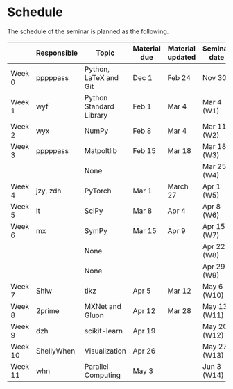 # Schedule

The schedule of the seminar is planned as the following.

| | Responsible | Topic | Material due | Material updated | Seminar date |
| - | - | - | - | - | - |
| Week 0 | pppppass | Python, LaTeX and Git | Dec 1 | Feb 24 | Nov 30 |
| Week 1 | wyf | Python Standard Library | Feb 1 | Mar 4 | Mar 4 (W1) |
| Week 2 | wyx | NumPy | Feb 8 | Mar 4 | Mar 11 (W2) |
| Week 3 | pppppass | Matpoltlib | Feb 15 | Mar 18 | Mar 18 (W3) |
| | | None | | | Mar 25 (W4) |
| Week 4 | jzy, zdh | PyTorch | Mar 1 | March 27 | Apr 1 (W5) |
| Week 5 | lt | SciPy | Mar 8 | Apr 4 | Apr 8 (W6) |
| Week 6 | mx | SymPy | Mar 15 | Apr 9 | Apr 15 (W7) |
| | | None | | | Apr 22 (W8) |
| | | None | | | Apr 29 (W9) |
| Week 7 | Shlw | tikz | Apr 5 | Mar 12 | May 6 (W10) |
| Week 8 | 2prime | MXNet and Gluon | Apr 12 | Mar 28 | May 13 (W11) |
| Week 9 | dzh | scikit-learn | Apr 19 | | May 20 (W12) |
| Week 10 | ShellyWhen | Visualization | Apr 26 | | May 27 (W13) |
| Week 11 | whn | Parallel Computing | May 3 | | Jun 3 (W14) |
